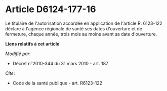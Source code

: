 # Article D6124-177-16

Le titulaire de l'autorisation accordée en application de l'article R. 6123-122 déclare à l'agence régionale de santé  ses
dates d'ouverture et de fermeture, chaque année, trois mois au moins avant sa date d'ouverture.

**Liens relatifs à cet article**

_Modifié par_:

  - Décret n°2010-344 du 31 mars 2010 - art. 187

_Cite_:

  - Code de la santé publique - art. R6123-122
